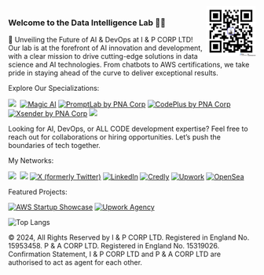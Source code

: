<img align='right' src='p&acorp_qrcode.png' width=20% />

### Welcome to the Data Intelligence Lab 🚀</strong>✨

🚀 Unveiling the Future of AI & DevOps at I & P CORP LTD!
Our lab is at the forefront of AI innovation and development, with a clear mission to drive cutting-edge solutions in data science and AI technologies. From chatbots to AWS certifications, we take pride in staying ahead of the curve to deliver exceptional results.

Explore Our Specializations:

<a href='https://ai.pnacorp.co.uk/'><img src='https://img.shields.io/badge/💭_AI%20Chatbot-8A2BE2' /></a>&nbsp;
[![Magic AI](https://img.shields.io/badge/Magic%20AI-Ultimate%20AIChatbot%20⚡️-blue?style=social&logo=magic)](https://magicai.pnacorp.co.uk/)
[![PromptLab by PNA Corp](https://img.shields.io/badge/🔬%20PromptLab-AI%20Prompt%20Marketplace-blue?style=social&logo=lab)](https://promptlab.pnacorp.co.uk/)
[![CodePlus by PNA Corp](https://img.shields.io/badge/🌩️%20CodePlus-Digital%20Marketplace-blue?style=social&logo=code)](https://codeplus.pnacorp.co.uk/)
[![Xsender by PNA Corp](https://img.shields.io/badge/☄️%20Xsender-Send%20SMS,%20Emails,%20And%20WhatsApp%20Messages%20Effortlessly.-blue?style=social&logo=sender)](https://xsender.pnacorp.co.uk/)
<a href='https://aws.amazon.com/startups/showcase/startup-details/cab1ea05-43cb-4473-b665-39a13021977a'><img src='https://img.shields.io/badge/🏅_Certified_(AWS)_Startup-F37C23' /></a>&nbsp;

Looking for AI, DevOps, or ALL CODE development expertise? Feel free to reach out for collaborations or hiring opportunities. Let’s push the boundaries of tech together.

My Networks:

<img src='https://img.shields.io/github/stars/nnaemek2?color=green&style=social' />&nbsp;
<img src='https://img.shields.io/github/followers/nnaemek2?color=green&style=social' />
[![X (formerly Twitter)](https://img.shields.io/badge/X-Cov_Hub-blue?style=social&logo=x)](https://x.com/cov_hub)
[![LinkedIn](https://img.shields.io/badge/LinkedIn-Paul%20Nnaemeka-green?style=social&logo=linkedin)](https://www.linkedin.com/in/paul-nnaemeka-city-of-dublin)
[![Credly](https://img.shields.io/badge/Credly-Paul%20Nnaemeka-blue?style=social&logo=credly)](https://www.credly.com/users/paul-nnaemeka-city-of-london)
[![Upwork](https://img.shields.io/badge/Upwork-Paul%20Nnaemeka-green?style=social&logo=upwork)](https://www.upwork.com/freelancers/nnaemek2)
[![OpenSea](https://img.shields.io/badge/OpenSea-33%20Faces%20of%20a%20Pretender-blue?style=social&logo=opensea)](https://opensea.io/collection/33-faces-of-a-pretender/overview)

Featured Projects:

[![AWS Startup Showcase](https://img.shields.io/badge/AWS%20Showcase-Our_GenAI_Startup-green?style=social&logo=amazon-aws)](https://aws.amazon.com/startups/showcase/startup-details/cab1ea05-43cb-4473-b665-39a13021977a)
[![Upwork Agency](https://img.shields.io/badge/Upwork-Prime%20Agency-green?style=social&logo=upwork)](https://www.upwork.com/agencies/prime/)

![Top Langs](https://github-readme-stats.vercel.app/api/top-langs/?username=nnaemek2&layout=compact)

© 2024, All Rights Reserved by I & P CORP LTD. Registered in England No. 15953458. P & A CORP LTD. Registered in England No. 15319026. Confirmation Statement, I & P CORP LTD and P & A CORP LTD are authorised to act as agent for each other.
